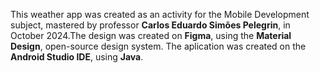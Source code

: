 This weather app was created as an activity for the Mobile Development subject, mastered by professor **Carlos Eduardo Simões Pelegrin**, in October 2024.The design was created on **Figma**, using the **Material Design**, open-source design system. The aplication was created on the **Android Studio IDE**, using **Java**.

